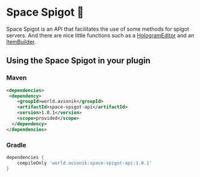 # Space Spigot 🚀
Space Spigot is an API that facilitates the use of some methods for spigot servers. And there are nice little functions such as a [HologramEditor](https://github.com/avionik-world/space-spigot/blob/master/space-spigot-api/src/main/kotlin/world/avionik/space/spigot/api/editor/HologramEditor.kt) and an [ItemBuilder](https://github.com/avionik-world/space-spigot/blob/master/space-spigot-api/src/main/kotlin/world/avionik/space/spigot/api/item/ItemBuilder.kt).

## Using the Space Spigot in your plugin

### Maven
```xml
<dependencies>
 <dependency>
    <groupId>world.avionik</groupId>
    <artifactId>space-spigot-api</artifactId>
    <version>1.0.1</version>
    <scope>provided</scope>
  </dependency>
</dependencies>
```

### Gradle
```groovy
dependencies {
    compileOnly 'world.avionik:space-spigot-api:1.0.1'
}
```
